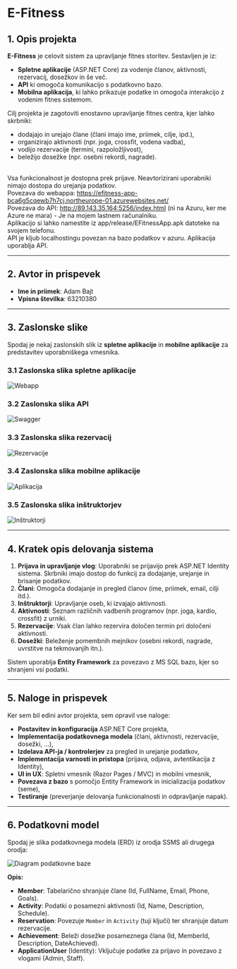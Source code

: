 # E-Fitness

## 1. Opis projekta

**E-Fitness** je celovit sistem za upravljanje fitnes storitev. Sestavljen je iz:
- **Spletne aplikacije** (ASP.NET Core) za vodenje članov, aktivnosti, rezervacij, dosežkov in še več.
- **API** ki omogoča komunikacijo s podatkovno bazo.
- **Mobilna aplikacija**, ki lahko prikazuje podatke in omogoča interakcijo z vodenim fitnes sistemom.

Cilj projekta je zagotoviti enostavno upravljanje fitnes centra, kjer lahko skrbniki:
- dodajajo in urejajo člane (člani imajo ime, priimek, cilje, ipd.),
- organizirajo aktivnosti (npr. joga, crossfit, vodena vadba),
- vodijo rezervacije (termini, razpoložljivost),
- beležijo dosežke (npr. osebni rekordi, nagrade).

<br>Vsa funkcionalnost je dostopna prek prijave. Neavtorizirani uporabniki nimajo dostopa do urejanja podatkov. 
<br>Povezava do webappa: https://efitness-app-bca6g5cqewb7h7cj.northeurope-01.azurewebsites.net/ 
<br>Povezava do API: http://89.143.35.164:5256/index.html (ni na Azuru, ker me Azure ne mara) - Je na mojem lastnem računalniku.
<br>Aplikacijo si lahko namestite iz app/release/EFitnessApp.apk datoteke na svojem telefonu.
<br>API je kljub localhostingu povezan na bazo podatkov v azuru. Aplikacija uporablja API.

---

## 2. Avtor in prispevek

- **Ime in priimek**: Adam Bajt  
- **Vpisna številka**: 63210380  

---

## 3. Zaslonske slike

Spodaj je nekaj zaslonskih slik iz **spletne aplikacije** in **mobilne aplikacije** za predstavitev uporabniškega vmesnika.

### 3.1 Zaslonska slika spletne aplikacije
![Webapp](./screenshots/webapp.png)

### 3.2 Zaslonska slika API
![Swagger](./screenshots/api.png)

### 3.3 Zaslonska slika rezervacij
![Rezervacije](./screenshots/rezervacije.png)

### 3.4 Zaslonska slika mobilne aplikacije
![Aplikacija](./screenshots/app.png)

### 3.5 Zaslonska slika inštruktorjev
![Inštruktorji](./screenshots/instruktorji.png)



---

## 4. Kratek opis delovanja sistema

1. **Prijava in upravljanje vlog**: Uporabniki se prijavijo prek ASP.NET Identity sistema. Skrbniki imajo dostop do funkcij za dodajanje, urejanje in brisanje podatkov.
2. **Člani**: Omogoča dodajanje in pregled članov (ime, priimek, email, cilji itd.).
3. **Inštruktorji**: Upravljanje oseb, ki izvajajo aktivnosti.
4. **Aktivnosti**: Seznam različnih vadbenih programov (npr. joga, kardio, crossfit) z urniki.
5. **Rezervacije**: Vsak član lahko rezervira določen termin pri določeni aktivnosti.
6. **Dosežki**: Beleženje pomembnih mejnikov (osebni rekordi, nagrade, uvrstitve na tekmovanjih itn.).

Sistem uporablja **Entity Framework** za povezavo z MS SQL bazo, kjer so shranjeni vsi podatki.

---

## 5. Naloge in prispevek

Ker sem bil edini avtor projekta, sem opravil vse naloge:
- **Postavitev in konfiguracija** ASP.NET Core projekta,
- **Implementacija podatkovnega modela** (člani, aktivnosti, rezervacije, dosežki, …),
- **Izdelava API-ja / kontrolerjev** za pregled in urejanje podatkov,
- **Implementacija varnosti in pristopa** (prijava, odjava, avtentikacija z Identity),
- **UI in UX**: Spletni vmesnik (Razor Pages / MVC) in mobilni vmesnik,
- **Povezava z bazo** s pomočjo Entity Framework in inicializacija podatkov (seme),
- **Testiranje** (preverjanje delovanja funkcionalnosti in odpravljanje napak).

---

## 6. Podatkovni model

Spodaj je slika podatkovnega modela (ERD) iz orodja SSMS ali drugega orodja:

![Diagram podatkovne baze](./screenshots/diagram.png)

**Opis:**
- **Member**: Tabelarično shranjuje člane (Id, FullName, Email, Phone, Goals).
- **Activity**: Podatki o posamezni aktivnosti (Id, Name, Description, Schedule).
- **Reservation**: Povezuje `Member` in `Activity` (tuji ključi) ter shranjuje datum rezervacije.
- **Achievement**: Beleži dosežke posameznega člana (Id, MemberId, Description, DateAchieved).
- **ApplicationUser** (Identity): Vključuje podatke za prijavo in povezavo z vlogami (Admin, Staff).


